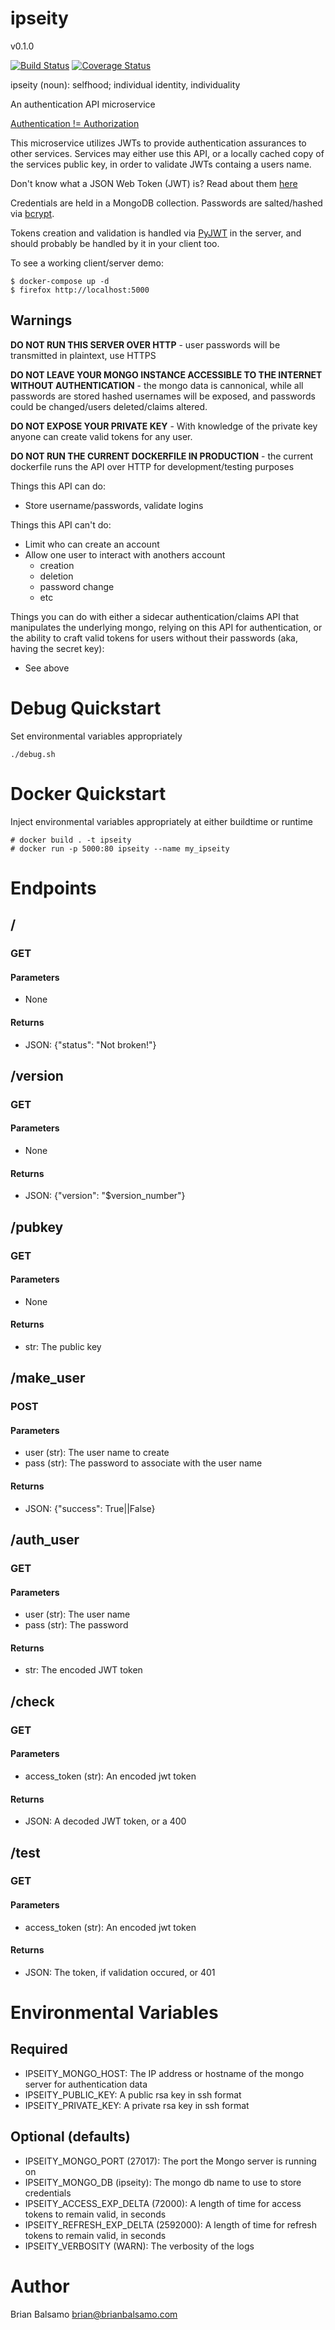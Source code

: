 # ipseity

v0.1.0

[![Build Status](https://travis-ci.org/bnbalsamo/ipseity.svg?branch=master)](https://travis-ci.org/bnbalsamo/ipseity) [![Coverage Status](https://coveralls.io/repos/github/bnbalsamo/ipseity/badge.svg?branch=master)](https://coveralls.io/github/bnbalsamo/ipseity?branch=master)


ipseity (noun): selfhood; individual identity, individuality


An authentication API microservice

[Authentication != Authorization](https://serverfault.com/questions/57077/what-is-the-difference-between-authentication-and-authorization)

This microservice utilizes JWTs to provide authentication assurances to other services. Services may either use this API, or a locally cached copy of the services public key, in order to validate JWTs containg a users name.

Don't know what a JSON Web Token (JWT) is? Read about them [here](https://jwt.io/)

Credentials are held in a MongoDB collection. Passwords are salted/hashed via [bcrypt](https://pypi.python.org/pypi/bcrypt).

Tokens creation and validation is handled via [PyJWT](https://pypi.python.org/pypi/PyJWT) in the server, and should probably be handled by it in your client too.

To see a working client/server demo:
```
$ docker-compose up -d
$ firefox http://localhost:5000
```

## Warnings

**DO NOT RUN THIS SERVER OVER HTTP** - user passwords will be transmitted in plaintext, use HTTPS

**DO NOT LEAVE YOUR MONGO INSTANCE ACCESSIBLE TO THE INTERNET WITHOUT AUTHENTICATION** - the mongo data is cannonical, while all passwords are stored hashed usernames will be exposed, and passwords could be changed/users deleted/claims altered.

**DO NOT EXPOSE YOUR PRIVATE KEY** - With knowledge of the private key anyone can create valid tokens for any user.

**DO NOT RUN THE CURRENT DOCKERFILE IN PRODUCTION** - the current dockerfile runs the API over HTTP for development/testing purposes

Things this API can do:
* Store username/passwords, validate logins

Things this API can't do:
* Limit who can create an account
* Allow one user to interact with anothers account
    * creation
    * deletion
    * password change
    * etc

Things you can do with either a sidecar authentication/claims API that manipulates the underlying mongo, relying on this API for authentication, or the ability to craft valid tokens for users without their passwords (aka, having the secret key):
* See above


# Debug Quickstart
Set environmental variables appropriately
```
./debug.sh
```

# Docker Quickstart
Inject environmental variables appropriately at either buildtime or runtime
```
# docker build . -t ipseity 
# docker run -p 5000:80 ipseity --name my_ipseity
```

# Endpoints
## /
### GET
#### Parameters
* None
#### Returns
* JSON: {"status": "Not broken!"}

## /version
### GET
#### Parameters
* None
#### Returns
* JSON: {"version": "$version_number"}

## /pubkey
### GET
#### Parameters
* None
#### Returns
* str: The public key

## /make_user
### POST
#### Parameters
* user (str): The user name to create
* pass (str): The password to associate with the user name
#### Returns
* JSON: {"success": True||False}

## /auth_user
### GET
#### Parameters
* user (str): The user name
* pass (str): The password
#### Returns
* str: The encoded JWT token

## /check
### GET
#### Parameters
* access_token (str): An encoded jwt token
#### Returns
* JSON: A decoded JWT token, or a 400

## /test
### GET
#### Parameters
* access_token (str): An encoded jwt token
#### Returns
* JSON: The token, if validation occured, or 401

# Environmental Variables
## Required
* IPSEITY_MONGO_HOST: The IP address or hostname of the mongo server for authentication data
* IPSEITY_PUBLIC_KEY: A public rsa key in ssh format
* IPSEITY_PRIVATE_KEY: A private rsa key in ssh format
## Optional (defaults)
* IPSEITY_MONGO_PORT (27017): The port the Mongo server is running on
* IPSEITY_MONGO_DB (ipseity): The mongo db name to use to store credentials
* IPSEITY_ACCESS_EXP_DELTA (72000): A length of time for access tokens to remain valid, in seconds
* IPSEITY_REFRESH_EXP_DELTA (2592000): A length of time for refresh tokens to remain valid, in seconds
* IPSEITY_VERBOSITY (WARN): The verbosity of the logs

# Author
Brian Balsamo <brian@brianbalsamo.com>
